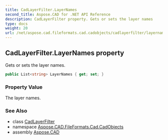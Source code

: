 ```yaml
---
title: CadLayerFilter.LayerNames
second_title: Aspose.CAD for .NET API Reference
description: CadLayerFilter property. Gets or sets the layer names
type: docs
weight: 20
url: /net/aspose.cad.fileformats.cad.cadobjects/cadlayerfilter/layernames/
---
```

## CadLayerFilter.LayerNames property

Gets or sets the layer names.

```csharp
public List<string> LayerNames { get; set; }
```

### Property Value

The layer names.

### See Also

* class [CadLayerFilter](../)
* namespace [Aspose.CAD.FileFormats.Cad.CadObjects](../../cadlayerfilter/)
* assembly [Aspose.CAD](../../../)


